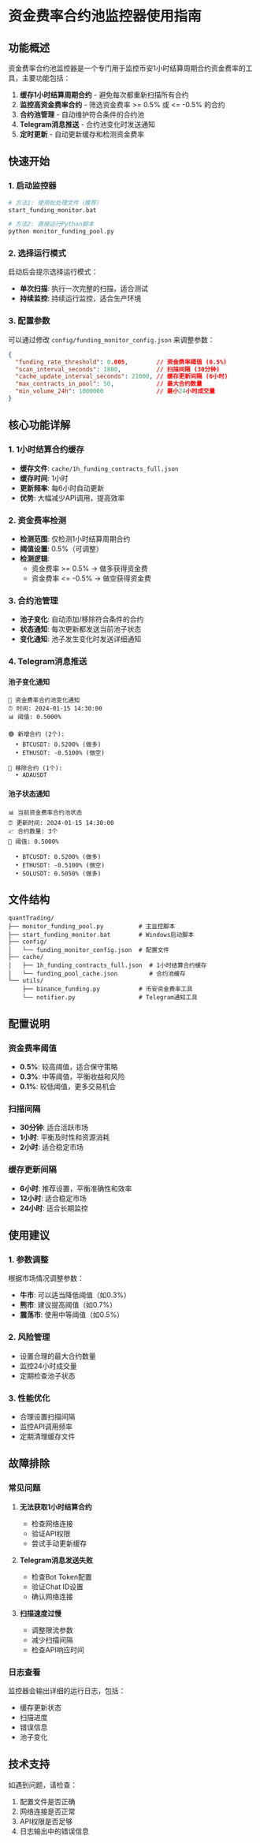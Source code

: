 # 资金费率合约池监控器使用指南

## 功能概述

资金费率合约池监控器是一个专门用于监控币安1小时结算周期合约资金费率的工具，主要功能包括：

1. **缓存1小时结算周期合约** - 避免每次都重新扫描所有合约
2. **监控高资金费率合约** - 筛选资金费率 >= 0.5% 或 <= -0.5% 的合约
3. **合约池管理** - 自动维护符合条件的合约池
4. **Telegram消息推送** - 合约池变化时发送通知
5. **定时更新** - 自动更新缓存和检测资金费率

## 快速开始

### 1. 启动监控器

```bash
# 方法1: 使用批处理文件（推荐）
start_funding_monitor.bat

# 方法2: 直接运行Python脚本
python monitor_funding_pool.py
```

### 2. 选择运行模式

启动后会提示选择运行模式：

- **单次扫描**: 执行一次完整的扫描，适合测试
- **持续监控**: 持续运行监控，适合生产环境

### 3. 配置参数

可以通过修改 `config/funding_monitor_config.json` 来调整参数：

```json
{
  "funding_rate_threshold": 0.005,        // 资金费率阈值 (0.5%)
  "scan_interval_seconds": 1800,          // 扫描间隔 (30分钟)
  "cache_update_interval_seconds": 21600, // 缓存更新间隔 (6小时)
  "max_contracts_in_pool": 50,            // 最大合约数量
  "min_volume_24h": 1000000               // 最小24小时成交量
}
```

## 核心功能详解

### 1. 1小时结算合约缓存

- **缓存文件**: `cache/1h_funding_contracts_full.json`
- **缓存时间**: 1小时
- **更新频率**: 每6小时自动更新
- **优势**: 大幅减少API调用，提高效率

### 2. 资金费率检测

- **检测范围**: 仅检测1小时结算周期合约
- **阈值设置**: 0.5%（可调整）
- **检测逻辑**: 
  - 资金费率 >= 0.5% → 做多获得资金费
  - 资金费率 <= -0.5% → 做空获得资金费

### 3. 合约池管理

- **池子变化**: 自动添加/移除符合条件的合约
- **状态通知**: 每次更新都发送当前池子状态
- **变化通知**: 池子发生变化时发送详细通知

### 4. Telegram消息推送

#### 池子变化通知
```
🔄 资金费率合约池变化通知
⏰ 时间: 2024-01-15 14:30:00
📊 阈值: 0.5000%

🟢 新增合约 (2个):
  • BTCUSDT: 0.5200% (做多)
  • ETHUSDT: -0.5100% (做空)

🔴 移除合约 (1个):
  • ADAUSDT
```

#### 池子状态通知
```
📊 当前资金费率合约池状态
⏰ 更新时间: 2024-01-15 14:30:00
📈 合约数量: 3个
🎯 阈值: 0.5000%

  • BTCUSDT: 0.5200% (做多)
  • ETHUSDT: -0.5100% (做空)
  • SOLUSDT: 0.5050% (做多)
```

## 文件结构

```
quantTrading/
├── monitor_funding_pool.py          # 主监控脚本
├── start_funding_monitor.bat        # Windows启动脚本
├── config/
│   └── funding_monitor_config.json  # 配置文件
├── cache/
│   ├── 1h_funding_contracts_full.json  # 1小时结算合约缓存
│   └── funding_pool_cache.json         # 合约池缓存
└── utils/
    ├── binance_funding.py           # 币安资金费率工具
    └── notifier.py                  # Telegram通知工具
```

## 配置说明

### 资金费率阈值

- **0.5%**: 较高阈值，适合保守策略
- **0.3%**: 中等阈值，平衡收益和风险
- **0.1%**: 较低阈值，更多交易机会

### 扫描间隔

- **30分钟**: 适合活跃市场
- **1小时**: 平衡及时性和资源消耗
- **2小时**: 适合稳定市场

### 缓存更新间隔

- **6小时**: 推荐设置，平衡准确性和效率
- **12小时**: 适合稳定市场
- **24小时**: 适合长期监控

## 使用建议

### 1. 参数调整

根据市场情况调整参数：

- **牛市**: 可以适当降低阈值（如0.3%）
- **熊市**: 建议提高阈值（如0.7%）
- **震荡市**: 使用中等阈值（如0.5%）

### 2. 风险管理

- 设置合理的最大合约数量
- 监控24小时成交量
- 定期检查池子状态

### 3. 性能优化

- 合理设置扫描间隔
- 监控API调用频率
- 定期清理缓存文件

## 故障排除

### 常见问题

1. **无法获取1小时结算合约**
   - 检查网络连接
   - 验证API权限
   - 尝试手动更新缓存

2. **Telegram消息发送失败**
   - 检查Bot Token配置
   - 验证Chat ID设置
   - 确认网络连接

3. **扫描速度过慢**
   - 调整限流参数
   - 减少扫描间隔
   - 检查API响应时间

### 日志查看

监控器会输出详细的运行日志，包括：
- 缓存更新状态
- 扫描进度
- 错误信息
- 池子变化

## 技术支持

如遇到问题，请检查：
1. 配置文件是否正确
2. 网络连接是否正常
3. API权限是否足够
4. 日志输出中的错误信息 